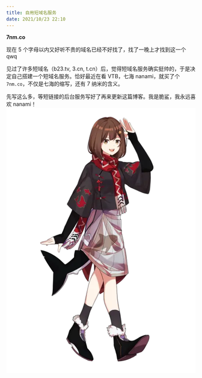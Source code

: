 ```yaml
---
title: 自用短域名服务
date: 2021/10/23 22:10
---
```


**7nm.co**

现在 5 个字母以内又好听不贵的域名已经不好找了，找了一晚上才找到这一个 qwq

见过了许多短域名（b23.tv, 3.cn, t.cn）后，觉得短域名服务确实挺帅的，于是决定自己搭建一个短域名服务。恰好最近在看 VTB，七海 nanami，就买了个 `7nm.co`，不仅是七海的缩写，还有 7 纳米的含义。

先写这么多，等短链接的后台服务写好了再来更新这篇博客。我是脆鲨，我永远喜欢 nanami！![海子姐](/img/7nm.co/c8d01e4cee21632345fbce222c63b21b489eab7a.png@518w.webp)
